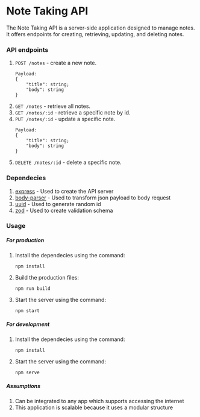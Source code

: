 # Note Taking API

The Note Taking API is a server-side application designed to manage notes. It offers endpoints for creating, retrieving, updating, and deleting notes.

### API endpoints

1. `POST /notes` - create a new note.
    ```
    Payload:
    {
        "title": string;
        "body": string
    }
    ```
2. `GET /notes` - retrieve all notes.
3. `GET /notes/:id` - retrieve a specific note by id.
4. `PUT /notes/:id` - update a specific note.
    ```
    Payload:
    {
        "title": string;
        "body": string
    }
    ```
5. `DELETE /notes/:id` - delete a specific note.

### Dependecies
1. [express](https://www.npmjs.com/package/express) - Used to create the API server
2. [body-parser](https://www.npmjs.com/package/body-parser) - Used to transform json payload to body request
3. [uuid](https://www.npmjs.com/package/uuid) - Used to generate random id
4. [zod](https://www.npmjs.com/package/zod) - Used to create validation schema

### Usage

##### For production

1. Install the dependecies using the command:
    ```
    npm install 
    ```
2. Build the production files:

    ```
    npm run build 
    ```
3. Start the server using the command:

    ```
    npm start 
    ```

##### For development

1. Install the dependecies using the command:
    ```
    npm install 
    ```
2. Start the server using the command:
    ```
    npm serve 
    ```
##### Assumptions
1. Can be integrated to any app which supports accessing the internet
2. This application is scalable because it uses a modular structure